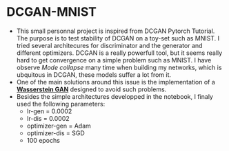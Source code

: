 # DCGAN-MNIST
* This small personnal project is inspired from DCGAN Pytorch Tutorial. 
The purpose is to test stability of DCGAN on a toy-set such as MNIST. I tried several architecures for discriminator and the generator and different optimizers.
DCGAN is a really powerfull tool, but it seems really hard to get convergence on a simple problem such as MNIST. I have observe *Mode collapse* many time when
building my networks, which is ubquitous in DCGAN, these models suffer a lot from it.
* One of the main solutions around this issue is the implementation of a <a href = 'https://github.com/martinarjovsky/WassersteinGAN'>**Wasserstein GAN**</a> 
designed to avoid such problems.
* Besides the simple architectures developped in the notebook, I finaly used the following parameters:
  - lr-gen = 0.0002
  - lr-dis = 0.0002
  - optimizer-gen = Adam
  - optimizer-dis = SGD
  - 100 epochs
